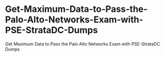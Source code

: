 # Get-Maximum-Data-to-Pass-the-Palo-Alto-Networks-Exam-with-PSE-StrataDC-Dumps
Get Maximum Data to Pass the Palo Alto Networks Exam with PSE-StrataDC Dumps
